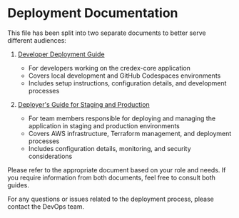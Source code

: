 # Deployment Documentation

This file has been split into two separate documents to better serve different audiences:

1. [Developer Deployment Guide](developer_deployments.md)
   - For developers working on the credex-core application
   - Covers local development and GitHub Codespaces environments
   - Includes setup instructions, configuration details, and development processes

2. [Deployer's Guide for Staging and Production](deployer_deployments.md)
   - For team members responsible for deploying and managing the application in staging and production environments
   - Covers AWS infrastructure, Terraform management, and deployment processes
   - Includes configuration details, monitoring, and security considerations

Please refer to the appropriate document based on your role and needs. If you require information from both documents, feel free to consult both guides.

For any questions or issues related to the deployment process, please contact the DevOps team.
